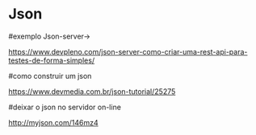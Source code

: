 # Json

#exemplo Json-server-> 

https://www.devpleno.com/json-server-como-criar-uma-rest-api-para-testes-de-forma-simples/


#como construir um json

https://www.devmedia.com.br/json-tutorial/25275


#deixar o json no servidor on-line

http://myjson.com/146mz4
